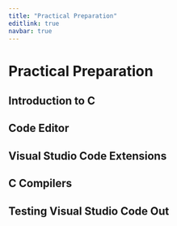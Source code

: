 ```yaml
---
title: "Practical Preparation"
editlink: true
navbar: true
---
```


# Practical Preparation

## Introduction to C

## Code Editor

## Visual Studio Code Extensions

## C Compilers

## Testing Visual Studio Code Out
